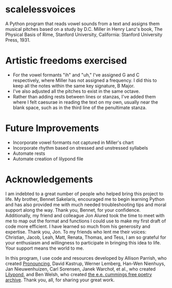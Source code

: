 # scalelessvoices
A Python program that reads vowel sounds from a text and assigns them musical pitches based on a study by D.C. Miller in Henry Lanz's book, The Physical Basis of Rime, Stanford University, California: Stanford University Press, 1931.

# Artistic freedoms exercised
- For the vowel formants "ih" and "uh," I've assigned G and C respectively, where Miller has not assigned a frequency. I did this to keep all the notes within the same key signature, B Major.
- I've also adjusted all the pitches to exist in the same octave.
- Rather than adding rests between lines or stanzas, I've added them where I felt caesurae in reading the text on my own, usually near the blank space, such as in the third line of the penultimate stanza.

# Future Improvements
- Incorporate vowel formants not captured in Miller's chart 
- Incorporate rhythm based on stressed and unstressed syllabels
- Automate rests
- Automate creation of lilypond file

# Acknowledgements
I am indebted to a great number of people who helped bring this project to life. My brother, Bennet Sakelaris, encouraged me to begin learning Python and has also provided me with much needed troubleshooting tips and moral support along the way. Thank you, Bennet, for your confidence. Additionally, my friend and colleague Jon Alured took the time to meet with me to map out the format and functions I could use to make my first draft of code more efficient. I have learned so much from his generosity and expertise. Thank you, Jon. To my friends who lent me their voices: Christian, Jacob, Leah, Matt, Renata, Thomas, and Tess, I am so grateful for your enthusiasm and willingness to participate in bringing this idea to life. Your support means the world to me.

In this program, I use code and resources developed by Allison Parrish, who created [Pronouncing]([url](https://pronouncing.readthedocs.io/en/latest/index.html)), David Kastrup, Werner Lemberg, Han-Wen Nienhuys, Jan Nieuwenhuizen, Carl Sorensen, Janek Warchoł, et al., who created[ Lilypond]([url](http://lilypond.org/index.html)), and Ben Welsh, who created [the e.e. cummings free poetry archive]([url](https://cummings.ee/)). Thank you, all, for sharing your great work.
